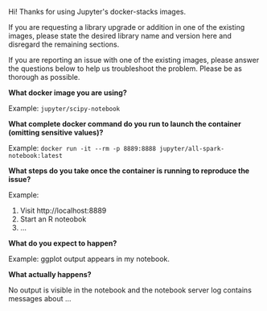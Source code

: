 Hi! Thanks for using Jupyter's docker-stacks images.

If you are requesting a library upgrade or addition in one of the existing images, please state the desired library name and version here and disregard the remaining sections.

If you are reporting an issue with one of the existing images, please answer the questions below to help us troubleshoot the problem. Please be as thorough as possible.

**What docker image you are using?**

Example: `jupyter/scipy-notebook`

**What complete docker command do you run to launch the container (omitting sensitive values)?**

Example: `docker run -it --rm -p 8889:8888 jupyter/all-spark-notebook:latest`

**What steps do you take once the container is running to reproduce the issue?**

Example:

1. Visit http://localhost:8889
2. Start an R noteobok
3. ...

**What do you expect to happen?**

Example: ggplot output appears in my notebook.

**What actually happens?**

No output is visible in the notebook and the notebook server log contains messages about ...
